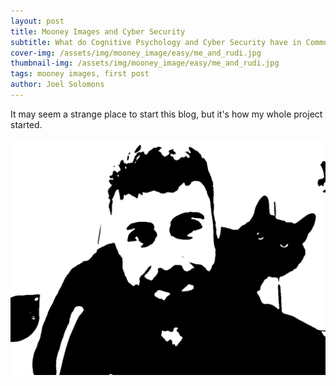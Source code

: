 ```yaml
---
layout: post
title: Mooney Images and Cyber Security
subtitle: What do Cognitive Psychology and Cyber Security have in Common?
cover-img: /assets/img/mooney_image/easy/me_and_rudi.jpg
thumbnail-img: /assets/img/mooney_image/easy/me_and_rudi.jpg
tags: mooney images, first post
author: Joel Solomons
---
```


It may seem a strange place to start this blog, but it's how my whole project started.

![Me and my Cat as a Mooney Image](/assets/img/mooney_images/easy/me_and_rudi.jpg)

